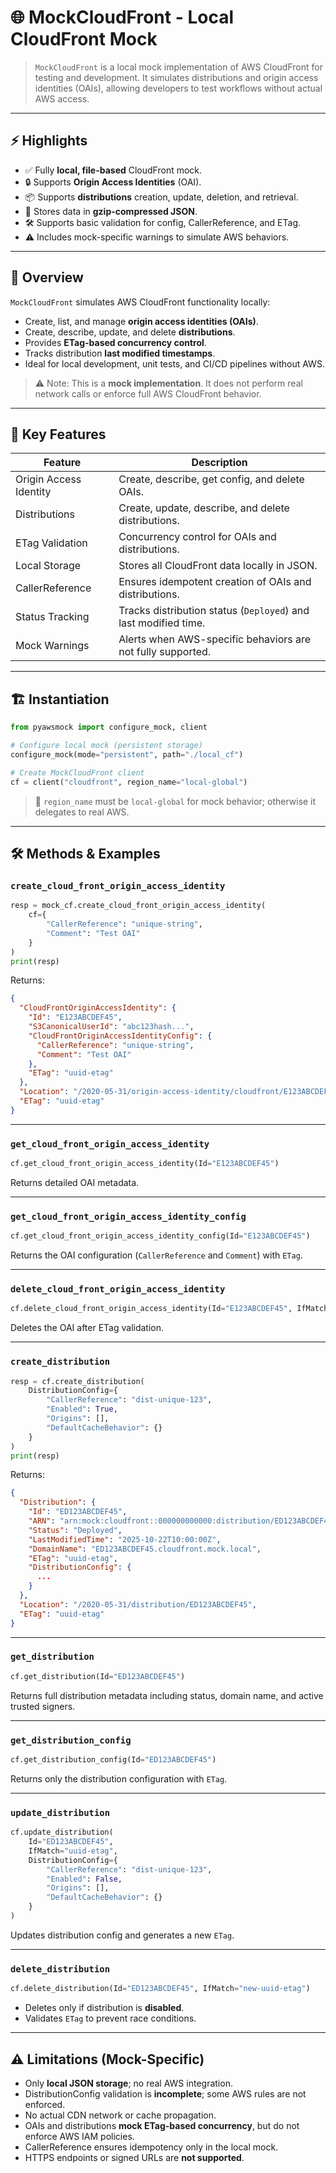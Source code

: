 # 🌐 MockCloudFront - Local CloudFront Mock

> `MockCloudFront` is a local mock implementation of AWS CloudFront for testing and development. It simulates
> distributions and origin access identities (OAIs), allowing developers to test workflows without actual AWS access.

---

## ⚡ Highlights

- ✅ Fully **local, file-based** CloudFront mock.
- 🔒 Supports **Origin Access Identities** (OAI).
- 📦 Supports **distributions** creation, update, deletion, and retrieval.
- 📄 Stores data in **gzip-compressed JSON**.
- 🛠️ Supports basic validation for config, CallerReference, and ETag.
- ⚠️ Includes mock-specific warnings to simulate AWS behaviors.

---

## 🌿 Overview

`MockCloudFront` simulates AWS CloudFront functionality locally:

- Create, list, and manage **origin access identities (OAIs)**.
- Create, describe, update, and delete **distributions**.
- Provides **ETag-based concurrency control**.
- Tracks distribution **last modified timestamps**.
- Ideal for local development, unit tests, and CI/CD pipelines without AWS.

> ⚠️ Note: This is a **mock implementation**. It does not perform real network calls or enforce full AWS CloudFront
> behavior.

---

## 🚀 Key Features

| Feature                | Description                                                     |
|------------------------|-----------------------------------------------------------------|
| Origin Access Identity | Create, describe, get config, and delete OAIs.                  |
| Distributions          | Create, update, describe, and delete distributions.             |
| ETag Validation        | Concurrency control for OAIs and distributions.                 |
| Local Storage          | Stores all CloudFront data locally in JSON.                     |
| CallerReference        | Ensures idempotent creation of OAIs and distributions.          |
| Status Tracking        | Tracks distribution status (`Deployed`) and last modified time. |
| Mock Warnings          | Alerts when AWS-specific behaviors are not fully supported.     |

---

## 🏗️ Instantiation

```python
from pyawsmock import configure_mock, client

# Configure local mock (persistent storage)
configure_mock(mode="persistent", path="./local_cf")

# Create MockCloudFront client
cf = client("cloudfront", region_name="local-global")
```

> 🔑 `region_name` must be `local-global` for mock behavior; otherwise it delegates to real AWS.
---

## 🛠️ Methods & Examples

### `create_cloud_front_origin_access_identity`

```python
resp = mock_cf.create_cloud_front_origin_access_identity(
    cf={
        "CallerReference": "unique-string",
        "Comment": "Test OAI"
    }
)
print(resp)
```

Returns:

```json
{
  "CloudFrontOriginAccessIdentity": {
    "Id": "E123ABCDEF45",
    "S3CanonicalUserId": "abc123hash...",
    "CloudFrontOriginAccessIdentityConfig": {
      "CallerReference": "unique-string",
      "Comment": "Test OAI"
    },
    "ETag": "uuid-etag"
  },
  "Location": "/2020-05-31/origin-access-identity/cloudfront/E123ABCDEF45",
  "ETag": "uuid-etag"
}
```

---

### `get_cloud_front_origin_access_identity`

```python
cf.get_cloud_front_origin_access_identity(Id="E123ABCDEF45")
```

Returns detailed OAI metadata.

---

### `get_cloud_front_origin_access_identity_config`

```python
cf.get_cloud_front_origin_access_identity_config(Id="E123ABCDEF45")
```

Returns the OAI configuration (`CallerReference` and `Comment`) with `ETag`.

---

### `delete_cloud_front_origin_access_identity`

```python
cf.delete_cloud_front_origin_access_identity(Id="E123ABCDEF45", IfMatch="uuid-etag")
```

Deletes the OAI after ETag validation.

---

### `create_distribution`

```python
resp = cf.create_distribution(
    DistributionConfig={
        "CallerReference": "dist-unique-123",
        "Enabled": True,
        "Origins": [],
        "DefaultCacheBehavior": {}
    }
)
print(resp)
```

Returns:

```json
{
  "Distribution": {
    "Id": "ED123ABCDEF45",
    "ARN": "arn:mock:cloudfront::000000000000:distribution/ED123ABCDEF45",
    "Status": "Deployed",
    "LastModifiedTime": "2025-10-22T10:00:00Z",
    "DomainName": "ED123ABCDEF45.cloudfront.mock.local",
    "ETag": "uuid-etag",
    "DistributionConfig": {
      ...
    }
  },
  "Location": "/2020-05-31/distribution/ED123ABCDEF45",
  "ETag": "uuid-etag"
}
```

---

### `get_distribution`

```python
cf.get_distribution(Id="ED123ABCDEF45")
```

Returns full distribution metadata including status, domain name, and active trusted signers.

---

### `get_distribution_config`

```python
cf.get_distribution_config(Id="ED123ABCDEF45")
```

Returns only the distribution configuration with `ETag`.

---

### `update_distribution`

```python
cf.update_distribution(
    Id="ED123ABCDEF45",
    IfMatch="uuid-etag",
    DistributionConfig={
        "CallerReference": "dist-unique-123",
        "Enabled": False,
        "Origins": [],
        "DefaultCacheBehavior": {}
    }
)
```

Updates distribution config and generates a new `ETag`.

---

### `delete_distribution`

```python
cf.delete_distribution(Id="ED123ABCDEF45", IfMatch="new-uuid-etag")
```

- Deletes only if distribution is **disabled**.
- Validates `ETag` to prevent race conditions.

---

## ⚠️ Limitations (Mock-Specific)

- Only **local JSON storage**; no real AWS integration.
- DistributionConfig validation is **incomplete**; some AWS rules are not enforced.
- No actual CDN network or cache propagation.
- OAIs and distributions **mock ETag-based concurrency**, but do not enforce AWS IAM policies.
- CallerReference ensures idempotency only in the local mock.
- HTTPS endpoints or signed URLs are **not supported**.